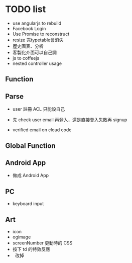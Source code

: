# TODO list

- use angularjs to rebuild
- Facebook Login
- Use Promise to reconstruct
- resize 完typetable會消失
- 歷史圖表、分析
- 客製化介面可以自己調
- js to coffeejs
- nested controller usage

## Function


## Parse

- user 註冊 ACL 只能設自己

- 先 check user email 再登入，還是直接登入失敗再 signup

- verified email on cloud code

## Global Function


## Android App

- 做成 Android App

## PC

- keyboard input

## Art

- icon
- ogimage
- screenNumber 更動時的 CSS
- 按下 td 的特效反應
- &nbsp; 改掉